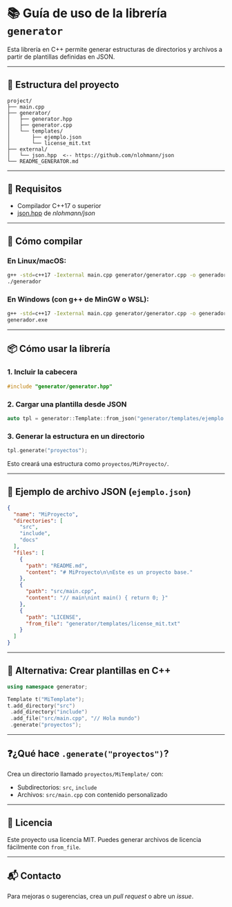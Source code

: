 # 📚 Guía de uso de la librería `generator`

Esta librería en C++ permite generar estructuras de directorios y archivos a partir de plantillas definidas en JSON.

---

## 📁 Estructura del proyecto

```
project/
├── main.cpp
├── generator/
│   ├── generator.hpp
│   ├── generator.cpp
│   └── templates/
│       ├── ejemplo.json
│       └── license_mit.txt
├── external/
│   └── json.hpp  <-- https://github.com/nlohmann/json
└── README_GENERATOR.md
```

---

## 🔧 Requisitos

- Compilador C++17 o superior
- [json.hpp](https://github.com/nlohmann/json/releases/latest) de *nlohmann/json*

---

## 🚀 Cómo compilar

### En Linux/macOS:

```bash
g++ -std=c++17 -Iexternal main.cpp generator/generator.cpp -o generador
./generador
```

### En Windows (con g++ de MinGW o WSL):

```bash
g++ -std=c++17 -Iexternal main.cpp generator/generator.cpp -o generador.exe
generador.exe
```

---

## 📦 Cómo usar la librería

### 1. Incluir la cabecera

```cpp
#include "generator/generator.hpp"
```

### 2. Cargar una plantilla desde JSON

```cpp
auto tpl = generator::Template::from_json("generator/templates/ejemplo.json");
```

### 3. Generar la estructura en un directorio

```cpp
tpl.generate("proyectos");
```

Esto creará una estructura como `proyectos/MiProyecto/`.

---

## 🧩 Ejemplo de archivo JSON (`ejemplo.json`)

```json
{
  "name": "MiProyecto",
  "directories": [
    "src",
    "include",
    "docs"
  ],
  "files": [
    {
      "path": "README.md",
      "content": "# MiProyecto\n\nEste es un proyecto base."
    },
    {
      "path": "src/main.cpp",
      "content": "// main\nint main() { return 0; }"
    },
    {
      "path": "LICENSE",
      "from_file": "generator/templates/license_mit.txt"
    }
  ]
}
```

---

## 📜 Alternativa: Crear plantillas en C++

```cpp
using namespace generator;

Template t("MiTemplate");
t.add_directory("src")
 .add_directory("include")
 .add_file("src/main.cpp", "// Hola mundo")
 .generate("proyectos");
```

---

## ❓¿Qué hace `.generate("proyectos")`?

Crea un directorio llamado `proyectos/MiTemplate/` con:

- Subdirectorios: `src`, `include`
- Archivos: `src/main.cpp` con contenido personalizado

---

## 📎 Licencia

Este proyecto usa licencia MIT. Puedes generar archivos de licencia fácilmente con `from_file`.

---

## 📬 Contacto

Para mejoras o sugerencias, crea un *pull request* o abre un *issue*.
